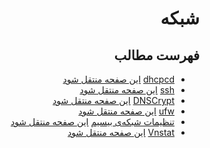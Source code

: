 <div dir="rtl">

# شبکه

## فهرست مطالب
- [dhcpcd](./content/dhcpcd) [این صفحه منتقل شود](https://wiki.archusers.ir/index.php/Dhcpcd)
- [ssh](./content/ssh) [این صفحه منتقل شود](https://wiki.archusers.ir/index.php/SSH)
- [DNSCrypt](./content/dnscrypt) [این صفحه منتقل شود](https://wiki.archusers.ir/index.php/DNSCrypt)
- [ufw](./content/ufw) [این صفحه منتقل شود](https://wiki.archusers.ir/index.php/Uncomplicated_Firewall)
- [تنظیمات شبکه‌ی بیسیم](./content/wireless_network_config) [این صفحه منتقل شود](https://wiki.archusers.ir/index.php/%D8%AA%D9%86%D8%B8%DB%8C%D9%85%D8%A7%D8%AA_%D8%B4%D8%A8%DA%A9%D9%87_%DB%8C_%D8%A8%DB%8C_%D8%B3%DB%8C%D9%85)
- [Vnstat](./content/vnstat) [این صفحه منتقل شود](https://wiki.archusers.ir/index.php/Vnstat)

</div>
